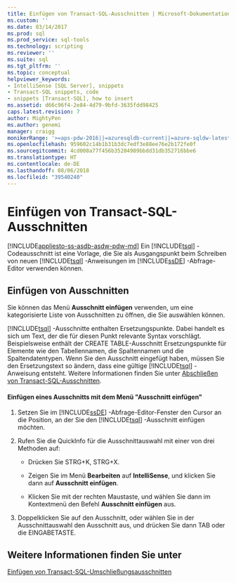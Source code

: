 ```yaml
---
title: Einfügen von Transact-SQL-Ausschnitten | Microsoft-Dokumentation
ms.custom: ''
ms.date: 03/14/2017
ms.prod: sql
ms.prod_service: sql-tools
ms.technology: scripting
ms.reviewer: ''
ms.suite: sql
ms.tgt_pltfrm: ''
ms.topic: conceptual
helpviewer_keywords:
- IntelliSense [SQL Server], snippets
- Transact-SQL snippets, code
- snippets [Transact-SQL], how to insert
ms.assetid: d66c96f4-2e84-4d79-9bfd-3635fdd98425
caps.latest.revision: 7
author: MightyPen
ms.author: genemi
manager: craigg
monikerRange: '>=aps-pdw-2016||=azuresqldb-current||=azure-sqldw-latest||>=sql-server-2016||=sqlallproducts-allversions||>=sql-server-linux-2017'
ms.openlocfilehash: 959602c14b1b31b3dc7edf3e88ee76e2b172fe0f
ms.sourcegitcommit: 4cd008a77f456b35204989bbdd31db352716bbe6
ms.translationtype: HT
ms.contentlocale: de-DE
ms.lasthandoff: 08/06/2018
ms.locfileid: "39540240"
---
```

# <a name="insert-transact-sql-snippets"></a>Einfügen von Transact-SQL-Ausschnitten
[!INCLUDE[appliesto-ss-asdb-asdw-pdw-md](../../includes/appliesto-ss-asdb-asdw-pdw-md.md)]
  Ein [!INCLUDE[tsql](../../includes/tsql-md.md)] -Codeausschnitt ist eine Vorlage, die Sie als Ausgangspunkt beim Schreiben von neuen [!INCLUDE[tsql](../../includes/tsql-md.md)] -Anweisungen im [!INCLUDE[ssDE](../../includes/ssde-md.md)] -Abfrage-Editor verwenden können.  
  
## <a name="inserting-snippets"></a>Einfügen von Ausschnitten  
 Sie können das Menü **Ausschnitt einfügen** verwenden, um eine kategorisierte Liste von Ausschnitten zu öffnen, die Sie auswählen können.  
  
 [!INCLUDE[tsql](../../includes/tsql-md.md)] -Ausschnitte enthalten Ersetzungspunkte. Dabei handelt es sich um Text, der die für diesen Punkt relevante Syntax vorschlägt. Beispielsweise enthält der CREATE TABLE-Ausschnitt Ersetzungspunkte für Elemente wie den Tabellennamen, die Spaltennamen und die Spaltendatentypen. Wenn Sie den Ausschnitt eingefügt haben, müssen Sie den Ersetzungstext so ändern, dass eine gültige [!INCLUDE[tsql](../../includes/tsql-md.md)] -Anweisung entsteht. Weitere Informationen finden Sie unter [Abschließen von Transact-SQL-Ausschnitten](../../relational-databases/scripting/complete-transact-sql-snippets.md).  
  
#### <a name="inserting-a-snippet-by-using-the-insert-snippet-menu"></a>Einfügen eines Ausschnitts mit dem Menü "Ausschnitt einfügen"  
  
1.  Setzen Sie im [!INCLUDE[ssDE](../../includes/ssde-md.md)] -Abfrage-Editor-Fenster den Cursor an die Position, an der Sie den [!INCLUDE[tsql](../../includes/tsql-md.md)] -Ausschnitt einfügen möchten.  
  
2.  Rufen Sie die QuickInfo für die Ausschnittauswahl mit einer von drei Methoden auf:  
  
    -   Drücken Sie STRG+K, STRG+X.  
  
    -   Zeigen Sie im Menü **Bearbeiten** auf **IntelliSense**, und klicken Sie dann auf **Ausschnitt einfügen**.  
  
    -   Klicken Sie mit der rechten Maustaste, und wählen Sie dann im Kontextmenü den Befehl **Ausschnitt einfügen** aus.  
  
3.  Doppelklicken Sie auf den Ausschnitt, oder wählen Sie in der Ausschnittauswahl den Ausschnitt aus, und drücken Sie dann TAB oder die EINGABETASTE.  
  
## <a name="see-also"></a>Weitere Informationen finden Sie unter  
 [Einfügen von Transact-SQL-Umschließungsausschnitten](../../relational-databases/scripting/insert-surround-with-transact-sql-snippets.md)  
  
  
